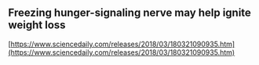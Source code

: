 ## Freezing hunger-signaling nerve may help ignite weight loss
  
  [https://www.sciencedaily.com/releases/2018/03/180321090935.htm](https://www.sciencedaily.com/releases/2018/03/180321090935.htm)